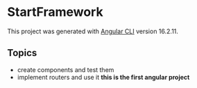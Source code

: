 # StartFramework

This project was generated with [Angular CLI](https://github.com/angular/angular-cli) version 16.2.11.

## Topics
- create components and test them
- implement routers and use it
**this is the first angular project**